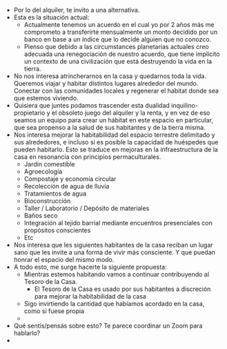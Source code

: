 - Por lo del alquiler, te invito a una alternativa.
- Esta es la situación actual:
	- Actualmente tenemos un acuerdo en el cual yo por 2 años más me comprometo a transferirte mensualmente un monto decidido por un banco en base a un índice que lo decide alguien que no conozco.
	- Pienso que debido a las circumstances planetarias actuales creo adecuada una renegociación de nuestro acuerdo, que tiene implícito un contexto de una civilización que está destruyendo la vida en la tierra.
- No nos interesa atrincherarnos en la casa y quedarnos toda la vida. Queremos viajar y habitar distintos lugares alrededor del mundo. Conectar con las comunidades locales y regenerar el habitat donde sea que estemos viviendo.
- Quisiera que juntes podamos trascender esta dualidad inquilino-propietario y el obsoleto juego del alquiler y la renta, y en vez de eso seamos un equipo para crear un hábitat en este espacio en particular, que sea propenso a la salud de sus habitantes y de la tierra misma.
- Nos interesa mejorar la habitabilidad del espacio terrestre delimitado y sus alrededores, e incluso si es posible la capacidad de huéspedes que pueden habitarlo. Esto se traduce en mejoras en la infraestructura de la casa en resonancia con principios permaculturales.
	- Jardín comestible
	- Agroecología
	- Compostaje y economía circular
	- Recolección de agua de lluvia
	- Tratamientos de agua
	- Bioconstrucción
	- Taller / Laboratorio / Depósito de materiales
	- Baños seco
	- Integración al tejido barrial mediante encuentros presenciales con propósitos conscientes
	- Etc
- Nos interesa que les siguientes habitantes de la casa reciban un lugar sano que les invite a una forma de vivir más consciente. Y que puedan honrar el espacio del mismo modo.
- A todo esto, me surge hacerte la siguiente propuesta:
	- Mientras estemos habitando vamos a continuar contribuyendo al Tesoro de la Casa.
		- El Tesoro de la Casa es usado por sus habitantes a discreción para mejorar la habitabilidad de la casa
	- Sigo invirtiendo la cantidad que habíamos acordado en la casa, como si fuese propia
	-
- Qué sentís/pensás sobre esto? Te parece coordinar un Zoom para hablarlo?
-